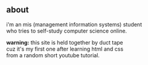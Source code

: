 ## about

i'm an mis (management information systems) student  
who tries to self-study computer science online.

**warning:** this site is held together by duct tape  
cuz it's my first one after learning html and css  
from a random short youtube tutorial.  